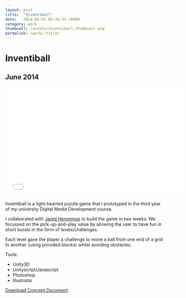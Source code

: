 ```yaml
---
layout: post
title:  "Inventiball"
date:   2014-06-01 00:38:53 +0000
category: work
thumbnail: /assets/inventiball-thumbnail.png
permalink: /work/:title/
---
```

<h1 class="content__post-title h1 bold">Inventiball</h1>

<h2 class="h3 content__post-date">June 2014</h2>

<div class="content__post-block content__post-block--margin">
  <div class="content__post-full">
    <div class="videoWrapper">
      <iframe width="560" height="349" src="//www.youtube.com/embed/DKTbamy_2hc" frameborder="0" allowfullscreen></iframe>
    </div>
  </div>
</div>

<div class="content__post-block margin-m">
  <div class="content__post-half">
    <p class="block margin-xs margin-no-top">
    Inventiball is a light-hearted puzzle game that I prototyped in the third year of my university Digital Media Development course.</p>
    <p class="block margin-s margin-no-top">
    I collaborated with <a href="https://twitter.com/jaredhemmings" target="_blank">Jared Hemmings</a> to build the game in two weeks. We focussed on the pick-up-and-play value by allowing the user to have fun in short bursts in the form of levels/challenges.
    </p>
    <p class="block margin-s margin-no-top">
    Each level gave the player a challenge to move a ball from one end of a grid to another (using provided blocks) whilst avoiding obstacles.
    </p>
  </div>
  <div class="content__post-half">
  <span class="content__post-sub-title">Tools:</span>
    <ul class="bullet-list margin-xs">
      <li>Unity3D</li>
      <li>Unityscript/Javascript</li>
      <li>Photoshop</li>
      <li>Illustrator</li>
    </ul>
    <p class="block margin-s">
      <a href="/assets/inventiball-concept-document.pdf" target="_blank">Download Concept Document</a>.
    </p>
  </div>
</div>



[jekyll-docs]: http://jekyllrb.com/docs/home
[jekyll-gh]:   https://github.com/jekyll/jekyll
[jekyll-talk]: https://talk.jekyllrb.com/
